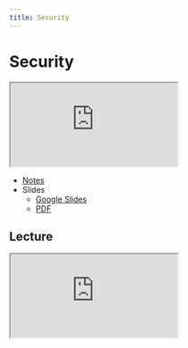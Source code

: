 ```yaml
---
title: Security
---
```


# Security

<iframe src="https://www.youtube.com/embed/qFiAJ1sgYNU"></iframe>



- [Notes](https://cs50.harvard.edu/x/2020/notes/4/)
- Slides
  - <a href="https://docs.google.com/presentation/d/1pAD_7TIO5Tb9oSwKte1VJsgRafCGNwG3fsoKFtg0P0c/edit">Google Slides</a>
  - <a href="https://cdn.cs50.net/2020/fall/lectures/security/security.pdf">PDF</a>




## Lecture

<iframe src="https://www.youtube.com/embed/zDGVGwMhEWo"></iframe>




